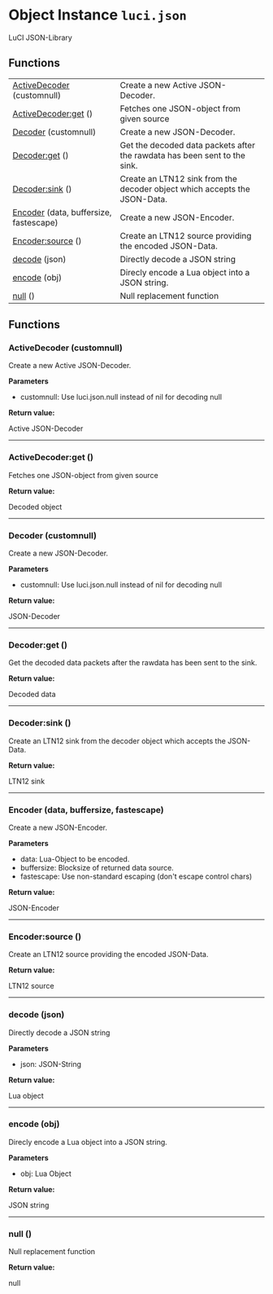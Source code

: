 # Object Instance `luci.json`

LuCI JSON-Library

## Functions

|                                                                                 |                                                                           |
| -                                                                               | -                                                                         |
| [ActiveDecoder](#activedecoder-customnull) (customnull)                         | Create a new Active JSON-Decoder.                                         |
| [ActiveDecoder:get](#activedecoderget) ()                                       | Fetches one JSON-object from given source                                 |
| [Decoder](#decoder-customnull) (customnull)                                     | Create a new JSON-Decoder.                                                |
| [Decoder:get](#decoder-get) ()                                                   | Get the decoded data packets after the rawdata has been sent to the sink. |
| [Decoder:sink](#decoder-sink) ()                                                 | Create an LTN12 sink from the decoder object which accepts the JSON-Data. |
| [Encoder](#encoder-data-buffersize-fastescape) (data, buffersize, fastescape) | Create a new JSON-Encoder.                                                |
| [Encoder:source](#encoder-source) ()                                             | Create an LTN12 source providing the encoded JSON-Data.                   |
| [decode](#decode-json) (json)                                                   | Directly decode a JSON string                                             |
| [encode](#encode-obj) (obj)                                                     | Direcly encode a Lua object into a JSON string.                           |
| [null](#null) ()                                                                | Null replacement function                                                 |

## Functions

### ActiveDecoder (customnull)

Create a new Active JSON-Decoder.

**Parameters**

- customnull: Use luci.json.null instead of nil for decoding null

**Return value:**

Active JSON-Decoder

---
### ActiveDecoder:get ()

Fetches one JSON-object from given source

**Return value:**

Decoded object

---
### Decoder (customnull)

Create a new JSON-Decoder.

**Parameters**

- customnull: Use luci.json.null instead of nil for decoding null

**Return value:**

JSON-Decoder

---
### Decoder:get ()

Get the decoded data packets after the rawdata has been sent to the sink.

**Return value:**

Decoded data

---
### Decoder:sink ()

Create an LTN12 sink from the decoder object which accepts the JSON-Data.

**Return value:**

LTN12 sink

---
### Encoder (data, buffersize, fastescape)

Create a new JSON-Encoder.

**Parameters**

- data: Lua-Object to be encoded.
- buffersize: Blocksize of returned data source.
- fastescape: Use non-standard escaping (don't escape control chars)

**Return value:**

JSON-Encoder

---
### Encoder:source ()

Create an LTN12 source providing the encoded JSON-Data.

**Return value:**

LTN12 source

---
### decode (json)

Directly decode a JSON string

**Parameters**

- json: JSON-String

**Return value:**

Lua object

---
### encode (obj)

Direcly encode a Lua object into a JSON string.

**Parameters**

- obj: Lua Object

**Return value:**

JSON string

---
### null ()

Null replacement function

**Return value:**

null
